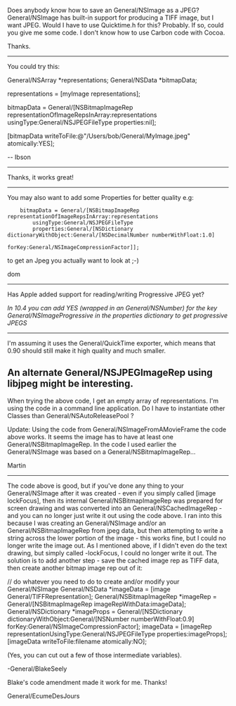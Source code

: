 

Does anybody know how to save an General/NSImage as a JPEG? General/NSImage has built-in support for producing a TIFF image, but I want JPEG. Would I have to use Quicktime.h for this? Probably. If so, could you give me some code. I don't know how to use Carbon code with Cocoa.

Thanks.

----

You could try this:

    
General/NSArray *representations;
General/NSData *bitmapData;

representations = [myImage representations];

bitmapData = General/[NSBitmapImageRep representationOfImageRepsInArray:representations 
    usingType:General/NSJPEGFileType properties:nil];

[bitmapData writeToFile:@"/Users/bob/General/MyImage.jpeg" atomically:YES];


-- Ibson

----

Thanks, it works great!

----

You may also want to add some Properties for better quality e.g:
    
        bitmapData = General/[NSBitmapImageRep representationOfImageRepsInArray:representations 
            usingType:General/NSJPEGFileType 
            properties:General/[NSDictionary dictionaryWithObject:General/[NSDecimalNumber numberWithFloat:1.0] 
                                                   forKey:General/NSImageCompressionFactor]];


to get an Jpeg you actually want to look at ;-)

dom

----

Has Apple added support for reading/writing Progressive JPEG yet?

*In 10.4 you can add YES (wrapped in an General/NSNumber) for the key General/NSImageProgressive in the properties dictionary to get progressive JPEGS*

----

I'm assuming it uses the General/QuickTime exporter, which means that 0.90 should still make it high quality and much smaller.

An alternate General/NSJPEGImageRep using libjpeg might be interesting.
----
When trying the above code, I get an empty array of representations. I'm using the code in a command line application. Do I have to instantiate other Classes than General/NSAutoReleasePool ? 

Update: Using the code from General/NSImageFromAMovieFrame the code above works. It seems the image has to
have at least one General/NSBitmapImageRep. In the code I used earlier the General/NSImage was based on a General/NSBitmapImageRep...

Martin

----

The code above is good, but if you've done any thing to your General/NSImage after it was created - even if you simply called [image lockFocus], then its internal General/NSBitmapImageRep was prepared for screen drawing and was converted into an General/NSCachedImageRep - and you can no longer just write it out using the code above. I ran into this because I was creating an General/NSImage and/or an General/NSBitmapImageRep from jpeg data, but then attempting to write a string across the lower portion of the image - this works fine, but I could no longer write the image out. As I mentioned above, if I didn't even do the text drawing, but simply called -lockFocus, I could no longer write it out. The solution is to add another step - save the cached image rep as TIFF data, then create another bitmap image rep out of it:

    
// do whatever you need to do to create and/or modify your General/NSImage
General/NSData *imageData = [image  General/TIFFRepresentation];
General/NSBitmapImageRep *imageRep = General/[NSBitmapImageRep imageRepWithData:imageData];
General/NSDictionary *imageProps = General/[NSDictionary dictionaryWithObject:General/[NSNumber numberWithFloat:0.9] forKey:General/NSImageCompressionFactor];
imageData = [imageRep representationUsingType:General/NSJPEGFileType properties:imageProps];
[imageData writeToFile:filename atomically:NO];


(Yes, you can cut out a few of those intermediate variables).

-General/BlakeSeely

Blake's code amendment made it work for me.  Thanks!

General/EcumeDesJours